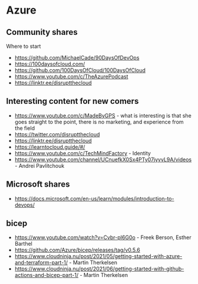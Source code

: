 # Azure

## Community shares

Where to start

* https://github.com/MichaelCade/90DaysOfDevOps
* https://100daysofcloud.com/
* https://github.com/100DaysOfCloud/100DaysOfCloud
* https://www.youtube.com/c/TheAzurePodcast
* https://linktr.ee/disruptthecloud

## Interesting content for new comers

* https://www.youtube.com/c/MadeByGPS - what is interesting is that she goes straight to the point, there is no marketing, and experience from the field
* https://twitter.com/disruptthecloud
* https://linktr.ee/disruptthecloud
* https://learntocloud.guide/#/
* https://www.youtube.com/c/TechMindFactory - Identity
* https://www.youtube.com/channel/UCnuefkX0Sx4PTy07jyvvL9A/videos - Andrei Pavlitchouk

## Microsoft shares

* https://docs.microsoft.com/en-us/learn/modules/introduction-to-devops/

## bicep

* https://www.youtube.com/watch?v=Cvbr-pI6G0o - Freek Berson, Esther Barthel
* https://github.com/Azure/bicep/releases/tag/v0.5.6
* https://www.cloudninja.nu/post/2021/05/getting-started-with-azure-and-terraform-part-1/ - Martin Therkelsen
* https://www.cloudninja.nu/post/2021/06/getting-started-with-github-actions-and-bicep-part-1/ - Martin Therkelsen
